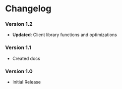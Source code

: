 ﻿# Changelog

### Version 1.2

- **Updated**: Client library functions and optimizations

### Version 1.1

- Created docs

### Version 1.0

- Initial Release
